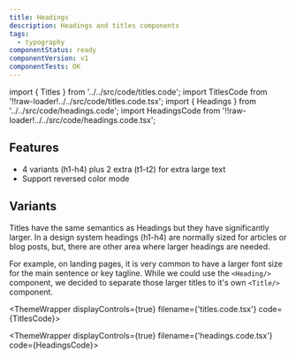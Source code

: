 ```yaml
---
title: Headings
description: Headings and titles components
tags:
  - typography
componentStatus: ready
componentVersion: v1
componentTests: OK
---
```


<!-- CODE IMPORTS -->

<!-- prettier-ignore -->
import { Titles } from '../../src/code/titles.code';
import TitlesCode from '!!raw-loader!../../src/code/titles.code.tsx'; 
import { Headings } from '../../src/code/headings.code'; 
import HeadingsCode from '!!raw-loader!../../src/code/headings.code.tsx';

<!-- END CODE IMPORTS -->

<DocHeader props={props}/>

## Features

- 4 variants (h1-h4) plus 2 extra (t1-t2) for extra large text
- Support reversed color mode

## Variants

Titles have the same semantics as Headings but they have significantly larger.
In a design system headings (h1-h4) are normally sized for articles or blog
posts, but, there are other area where larger headings are needed.

For example, on landing pages, it is very common to have a larger font size for
the main sentence or key tagline. While we could use the `<Heading/>` component,
we decided to separate those larger titles to it's own `<Title/>` component.

<!-- prettier-ignore -->
<ThemeWrapper 
  displayControls={true} 
  filename={'titles.code.tsx'} 
  code={TitlesCode}>
  <Titles/>
</ThemeWrapper>

<!-- prettier-ignore -->
<ThemeWrapper 
  displayControls={true} 
  filename={'headings.code.tsx'} 
  code={HeadingsCode}>
  <Headings/>
</ThemeWrapper>
